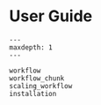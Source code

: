 # User Guide

```{toctree}
---
maxdepth: 1
---

workflow
workflow_chunk
scaling_workflow
installation
```
